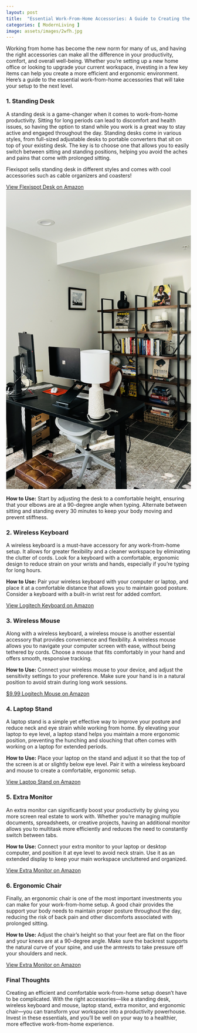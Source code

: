 ```yaml
---
layout: post
title:  "Essential Work-From-Home Accessories: A Guide to Creating the Perfect Setup"
categories: [ ModernLiving ]
image: assets/images/2wfh.jpg
---
```

Working from home has become the new norm for many of us, and having the right accessories can make all the difference in your productivity, comfort, and overall well-being. Whether you’re setting up a new home office or looking to upgrade your current workspace, investing in a few key items can help you create a more efficient and ergonomic environment. Here’s a guide to the essential work-from-home accessories that will take your setup to the next level.

### 1. Standing Desk

A standing desk is a game-changer when it comes to work-from-home productivity. Sitting for long periods can lead to discomfort and health issues, so having the option to stand while you work is a great way to stay active and engaged throughout the day. Standing desks come in various styles, from full-sized adjustable desks to portable converters that sit on top of your existing desk. The key is to choose one that allows you to easily switch between sitting and standing positions, helping you avoid the aches and pains that come with prolonged sitting. 

Flexispot sells standing desk in different styles and comes with cool accessories such as cable organizers and coasters!

[View Flexispot Desk on Amazon](https://amzn.to/3Tpevz3)
![Office desk](../assets/images/Officeback.png)

**How to Use:**
Start by adjusting the desk to a comfortable height, ensuring that your elbows are at a 90-degree angle when typing. Alternate between sitting and standing every 30 minutes to keep your body moving and prevent stiffness.

### 2. Wireless Keyboard

A wireless keyboard is a must-have accessory for any work-from-home setup. It allows for greater flexibility and a cleaner workspace by eliminating the clutter of cords. Look for a keyboard with a comfortable, ergonomic design to reduce strain on your wrists and hands, especially if you’re typing for long hours.

**How to Use:**
Pair your wireless keyboard with your computer or laptop, and place it at a comfortable distance that allows you to maintain good posture. Consider a keyboard with a built-in wrist rest for added comfort.

[View Logitech Keyboard on Amazon](https://amzn.to/3TnOoZ3)

### 3. Wireless Mouse

Along with a wireless keyboard, a wireless mouse is another essential accessory that provides convenience and flexibility. A wireless mouse allows you to navigate your computer screen with ease, without being tethered by cords. Choose a mouse that fits comfortably in your hand and offers smooth, responsive tracking.

**How to Use:**
Connect your wireless mouse to your device, and adjust the sensitivity settings to your preference. Make sure your hand is in a natural position to avoid strain during long work sessions.

[$9.99 Logitech Mouse on Amazon](https://amzn.to/3XCKyOo)

### 4. Laptop Stand

A laptop stand is a simple yet effective way to improve your posture and reduce neck and eye strain while working from home. By elevating your laptop to eye level, a laptop stand helps you maintain a more ergonomic position, preventing the hunching and slouching that often comes with working on a laptop for extended periods.

**How to Use:**
Place your laptop on the stand and adjust it so that the top of the screen is at or slightly below eye level. Pair it with a wireless keyboard and mouse to create a comfortable, ergonomic setup.

[View Laptop Stand on Amazon](https://amzn.to/4gh8qOR)

### 5. Extra Monitor

An extra monitor can significantly boost your productivity by giving you more screen real estate to work with. Whether you’re managing multiple documents, spreadsheets, or creative projects, having an additional monitor allows you to multitask more efficiently and reduces the need to constantly switch between tabs.

**How to Use:**
Connect your extra monitor to your laptop or desktop computer, and position it at eye level to avoid neck strain. Use it as an extended display to keep your main workspace uncluttered and organized.

[View Extra Monitor on Amazon](https://amzn.to/3Xi8k0F)

### 6. Ergonomic Chair

Finally, an ergonomic chair is one of the most important investments you can make for your work-from-home setup. A good chair provides the support your body needs to maintain proper posture throughout the day, reducing the risk of back pain and other discomforts associated with prolonged sitting.

**How to Use:**
Adjust the chair’s height so that your feet are flat on the floor and your knees are at a 90-degree angle. Make sure the backrest supports the natural curve of your spine, and use the armrests to take pressure off your shoulders and neck.

[View Extra Monitor on Amazon](https://amzn.to/47nSOoz)

### Final Thoughts

Creating an efficient and comfortable work-from-home setup doesn’t have to be complicated. With the right accessories—like a standing desk, wireless keyboard and mouse, laptop stand, extra monitor, and ergonomic chair—you can transform your workspace into a productivity powerhouse. Invest in these essentials, and you’ll be well on your way to a healthier, more effective work-from-home experience.